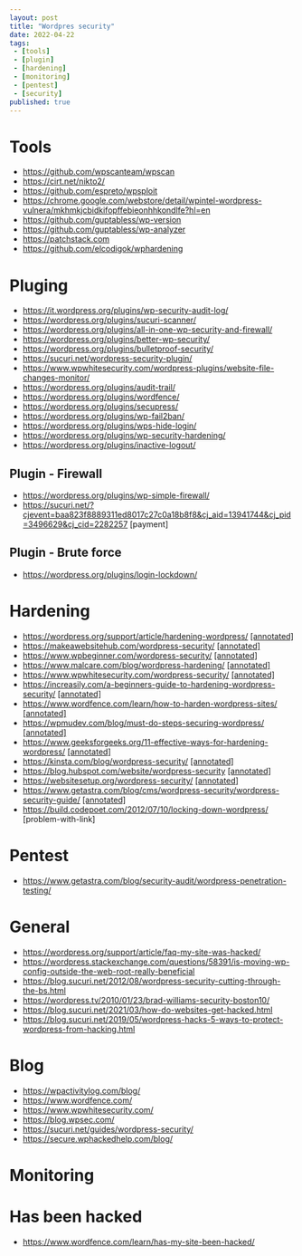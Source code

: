 ```yaml
---
layout: post
title: "Wordpres security"
date: 2022-04-22
tags:
 - [tools]
 - [plugin]
 - [hardening]
 - [monitoring]
 - [pentest]
 - [security]
published: true
---
```


# Tools
- https://github.com/wpscanteam/wpscan 
- https://cirt.net/nikto2/
- https://github.com/espreto/wpsploit
- https://chrome.google.com/webstore/detail/wpintel-wordpress-vulnera/mkhmkjcbidkifopffebieonhhkondlfe?hl=en
- https://github.com/guptabless/wp-version
- https://github.com/guptabless/wp-analyzer
- https://patchstack.com
- https://github.com/elcodigok/wphardening


# Pluging
- https://it.wordpress.org/plugins/wp-security-audit-log/
- https://wordpress.org/plugins/sucuri-scanner/
- https://wordpress.org/plugins/all-in-one-wp-security-and-firewall/
- https://wordpress.org/plugins/better-wp-security/
- https://wordpress.org/plugins/bulletproof-security/
- https://sucuri.net/wordpress-security-plugin/
- https://www.wpwhitesecurity.com/wordpress-plugins/website-file-changes-monitor/
- https://wordpress.org/plugins/audit-trail/
- https://wordpress.org/plugins/wordfence/
- https://wordpress.org/plugins/secupress/
- https://wordpress.org/plugins/wp-fail2ban/
- https://wordpress.org/plugins/wps-hide-login/
- https://wordpress.org/plugins/wp-security-hardening/
- https://wordpress.org/plugins/inactive-logout/


## Plugin - Firewall
- https://wordpress.org/plugins/wp-simple-firewall/
- https://sucuri.net/?cjevent=baa823f8889311ed8017c27c0a18b8f8&cj_aid=13941744&cj_pid=3496629&cj_cid=2282257 [payment]

## Plugin - Brute force 
- https://wordpress.org/plugins/login-lockdown/

# Hardening
- https://wordpress.org/support/article/hardening-wordpress/ [[annotated]](hardening.md)
- https://makeawebsitehub.com/wordpress-security/ [[annotated]](hardening.md)
- https://www.wpbeginner.com/wordpress-security/ [[annotated]](hardening.md)
- https://www.malcare.com/blog/wordpress-hardening/ [[annotated]](hardening.md)
- https://www.wpwhitesecurity.com/wordpress-security/ [[annotated]](hardening.md)
- https://increasily.com/a-beginners-guide-to-hardening-wordpress-security/ [[annotated]](hardening.md)
- https://www.wordfence.com/learn/how-to-harden-wordpress-sites/ [[annotated]](hardening.md)
- https://wpmudev.com/blog/must-do-steps-securing-wordpress/ [[annotated]](hardening.md)
- https://www.geeksforgeeks.org/11-effective-ways-for-hardening-wordpress/ [[annotated]](hardening.md)
- https://kinsta.com/blog/wordpress-security/ [[annotated]](hardening.md)
- https://blog.hubspot.com/website/wordpress-security [[annotated]](hardening.md)
- https://websitesetup.org/wordpress-security/  [[annotated]](hardening.md)
- https://www.getastra.com/blog/cms/wordpress-security/wordpress-security-guide/  [[annotated]](hardening.md)
- https://build.codepoet.com/2012/07/10/locking-down-wordpress/ [problem-with-link]

# Pentest
- https://www.getastra.com/blog/security-audit/wordpress-penetration-testing/

# General 
- https://wordpress.org/support/article/faq-my-site-was-hacked/
- https://wordpress.stackexchange.com/questions/58391/is-moving-wp-config-outside-the-web-root-really-beneficial
- https://blog.sucuri.net/2012/08/wordpress-security-cutting-through-the-bs.html
- https://wordpress.tv/2010/01/23/brad-williams-security-boston10/
- https://blog.sucuri.net/2021/03/how-do-websites-get-hacked.html
- https://blog.sucuri.net/2019/05/wordpress-hacks-5-ways-to-protect-wordpress-from-hacking.html

# Blog
- https://wpactivitylog.com/blog/
- https://www.wordfence.com/
- https://www.wpwhitesecurity.com/
- https://blog.wpsec.com/
- https://sucuri.net/guides/wordpress-security/
- https://secure.wphackedhelp.com/blog/

# Monitoring

# Has been hacked
- https://www.wordfence.com/learn/has-my-site-been-hacked/